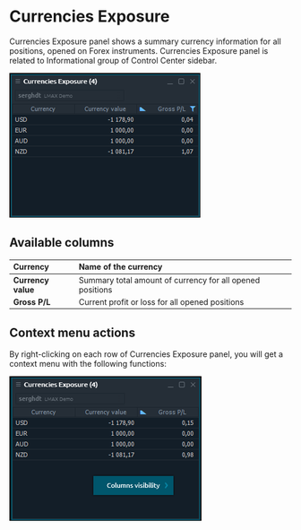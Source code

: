 # Currencies Exposure

Currencies Exposure panel shows a summary currency information for all positions, opened on Forex instruments. Currencies Exposure panel is related to Informational group of Control Center sidebar.

![The common look of Currencies Exposure panel](../.gitbook/assets/currenciexposure.png)

## Available columns

| **Currency** | Name of the currency |
| :--- | :--- |
| **Currency value** | Summary total amount of currency for all opened positions |
| **Gross P/L** | Current profit or loss for all opened positions |

## Context menu actions

By right-clicking on each row of Currencies Exposure panel, you will get a context menu with the following functions:

![Context functions](../.gitbook/assets/currenciexposurecontextmenu.png)

